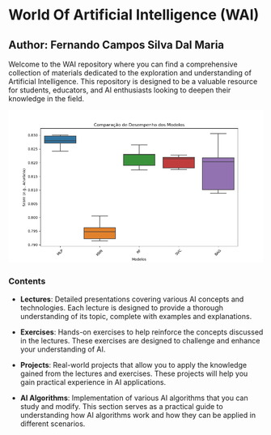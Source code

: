 # World Of Artificial Intelligence (WAI)

## Author: Fernando Campos Silva Dal Maria

Welcome to the WAI repository where you can find a comprehensive collection of materials dedicated to the exploration and understanding of Artificial Intelligence. This repository is designed to be a valuable resource for students, educators, and AI enthusiasts looking to deepen their knowledge in the field.

![boxplot_image](./projects/Stellar/img/model_performance_boxplot.png)

### Contents

- **Lectures**: Detailed presentations covering various AI concepts and technologies. Each lecture is designed to provide a thorough understanding of its topic, complete with examples and explanations.

- **Exercises**: Hands-on exercises to help reinforce the concepts discussed in the lectures. These exercises are designed to challenge and enhance your understanding of AI.

- **Projects**: Real-world projects that allow you to apply the knowledge gained from the lectures and exercises. These projects will help you gain practical experience in AI applications.

- **AI Algorithms**: Implementation of various AI algorithms that you can study and modify. This section serves as a practical guide to understanding how AI algorithms work and how they can be applied in different scenarios.

